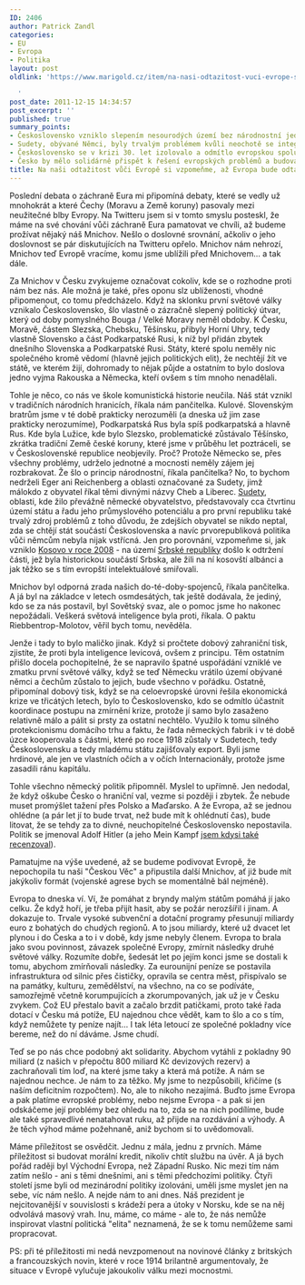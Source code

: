 ```yaml
---
ID: 2406
author: Patrick Zandl
categories:
- EU
- Evropa
- Politika
layout: post
oldlink: 'https://www.marigold.cz/item/na-nasi-odtazitost-vuci-evrope-si-vzpomenme-az-evropa-bude-odtazita-vuci-nam

  '
post_date: 2011-12-15 14:34:57
post_excerpt: ''
published: true
summary_points:
- Československo vzniklo slepením nesourodých území bez národnostní jednoty.
- Sudety, obývané Němci, byly trvalým problémem kvůli neochotě se integrovat.
- Československo se v krizi 30. let izolovalo a odmítlo evropskou spolupráci.
- Česko by mělo solidárně přispět k řešení evropských problémů a budovat kredit.
title: Na naši odtažitost vůči Evropě si vzpomeňme, až Evropa bude odtažitá vůči nám
---
```


Poslední debata o záchraně Eura mi připomíná debaty, které se vedly už mnohokrát a které Čechy (Moravu a Země koruny) pasovaly mezi neužitečné blby Evropy. Na Twitteru jsem si v tomto smyslu posteskl, že máme na své chování vůči záchraně Eura pamatovat ve chvíli, až budeme prožívat nějaký náš Mnichov. Nešlo o doslovné srovnání, ačkoliv o jeho doslovnost se pár diskutujících na Twitteru opřelo. Mnichov nám nehrozí, Mnichov teď Evropě vracíme, komu jsme ublížili před Mnichovem... a tak dále. 

Za Mnichov v Česku zvykujeme označovat cokoliv, kde se o rozhodne proti nám bez nás. Ale možná je také, přes oponu slz ublíženosti, vhodné připomenout, co tomu předcházelo. Když na sklonku první světové války vznikalo Československo, šlo vlastně o zázračně slepený politický útvar, který od doby pomyslného Bouga / Velké Moravy neměl obdoby. K Česku, Moravě, částem Slezska, Chebsku, Těšínsku, přibyly Horní Uhry, tedy vlastně Slovensko a část Podkarpatské Rusi, k níž byl přidán zbytek dnešního Slovenska a Podkarpatské Rusi. Státy, které spolu neměly nic společného kromě vědomí (hlavně jejich politických elit), že nechtějí žít ve státě, ve kterém žijí, dohromady to nějak půjde a ostatním to bylo doslova jedno vyjma Rakouska a Německa, kteří ovšem s tím mnoho nenadělali.

Tohle je něco, co nás ve škole komunistická historie neučila. Náš stát vznikl v tradičních národních hranicích, říkala nám pančitelka. Kulové. Slovenským bratrům jsme v té době prakticky nerozuměli (a dneska už jim zase prakticky nerozumíme), Podkarpatská Rus byla spíš podkarpatská a hlavně Rus. Kde byla Lužice, kde bylo Slezsko, problematické zůstávalo Těšínsko, zkrátka tradiční Země české koruny, které jsme v průběhu let poztráceli, se v Československé republice neobjevily. Proč? Protože Německo se, přes všechny problémy, udrželo jednotné a mocnosti neměly zájem jej rozbrakovat. Že šlo o princip národnostní, říkala pančitelka? No, to bychom nedrželi Eger ani Reichenberg a oblasti označované za Sudety, jimž málokdo z obyvatel říkal těmi divnými názvy Cheb a Liberec. <a href="http://cs.wikipedia.org/wiki/Sudety">Sudety</a>, oblasti, kde žilo převážně německé obyvatelstvo, představovaly cca čtvrtinu území státu a řadu jeho průmyslového potenciálu a pro první republiku také trvalý zdroj problémů z toho důvodu, že zdejších obyvatel se nikdo neptal, zda se chtějí stát součástí Československa a navíc prvorepubliková politika vůči němcům nebyla nijak vstřícná. Jen pro porovnání, vzpomeňme si, jak vzniklo <a href="http://cs.wikipedia.org/wiki/Kosovo">Kosovo v roce 2008</a> - na území <a href="http://cs.wikipedia.org/wiki/Srbsk%C3%A1_republika">Srbské republiky</a> došlo k odtržení části, jež byla historickou součástí Srbska, ale žili na ní kosovští albánci a jak těžko se s tím evropští intelektuálové smiřovali. 

Mnichov byl odporná zrada našich do-té-doby-spojenců, říkala pančitelka. A já byl na základce v letech osmdesátých, tak ještě dodávala, že jediný, kdo se za nás postavil, byl Sovětský svaz, ale o pomoc jsme ho nakonec nepožádali. Veškerá světová inteligence byla proti, říkala. O paktu Riebbentrop-Molotov, věřil bych tomu, nevěděla. 

Jenže i tady to bylo maličko jinak. Když si pročtete dobový zahraniční  tisk, zjistíte, že proti byla inteligence levicová, ovšem z principu. Těm ostatním přišlo docela pochopitelné, že se napravilo špatné uspořádání vzniklé ve zmatku první světové války, když se teď Německu vrátilo území obývané němci a čechům zůstalo to jejich, bude všechno v pořádku. Ostatně, připomínal dobový tisk, když se na celoevropské úrovni řešila ekonomická krize ve třicátých letech, bylo to Československo, kdo se odmítlo účastnit koordinace postupu na zmírnění krize, protože jí samo bylo zasaženo relativně málo a pálit si prsty za ostatní nechtělo. Využilo k tomu silného protekcionismu domácího trhu a faktu, že řada německých fabrik i v té době úzce kooperovala s částmi, které po roce 1918 zůstaly v Sudetech, tedy Československu a tedy mladému státu zajišťovaly export. Byli jsme hrdinové, ale jen ve vlastních očích a v očích Internacionály, protože jsme zasadili ránu kapitálu. 

Tohle všechno německý politik připomněl. Myslel to  upřímně. Jen nedodal, že když oškube Česko o hraniční val, vezme si později i zbytek. Že nebude muset promýšlet tažení přes Polsko a Maďarsko. A že Evropa, až se jednou ohlédne (a pár let jí to bude trvat, než bude mít k ohlédnutí čas), bude litovat, že se tehdy za to divné, neuchopitelné Československo nepostavila. Politik se jmenoval Adolf Hitler (a jeho Mein Kampf <a href="/item/adolf-hitler-mein-kampf">jsem kdysi také recenzoval</a>). 

Pamatujme na výše uvedené, až se budeme podivovat Evropě, že nepochopila tu naši "Českou Věc" a připustila další Mnichov, ať již bude mít jakýkoliv formát (vojenské agrese bych se momentálně bál nejméně).

Evropa to dneska ví. Ví, že pomáhat z bryndy malým státům pomáhá jí jako celku. Že když hoří, je třeba přijít hasit, aby se požár nerozšířil i jinam. A dokazuje to. Trvale vysoké subvenční a dotační programy přesunují miliardy euro z bohatých do chudých regionů. A to jsou miliardy, které už dvacet let plynou i do Česka a to i v době, kdy jsme nebyly členem. Evropa to brala jako svou povinnost, závazek společné Evropy, zmírnit následky druhé světové války. Rozumíte dobře, šedesát let po jejím konci jsme se dostali k tomu, abychom zmírňovali následky. Za eurounijní peníze se postavila infrastruktura od silnic přes čističky, opravila se centra měst, přispívalo se na památky, kulturu, zemědělství, na všechno, na co se podíváte, samozřejmě včetně korumpujících a zkorumpovaných, jak už je v Česku zvykem. Což EU přestalo bavit a začalo brzdit patičkami, proto také řada dotací v Česku má potíže, EU najednou chce vědět, kam to šlo a co s tím, když nemůžete ty peníze najít... I tak léta letoucí ze společné pokladny více bereme, než do ní dáváme. Jsme chudí. 

Teď se po nás chce podobný akt solidarity. Abychom vytáhli z pokladny 90 miliard (z našich v přepočtu 800 miliard Kč devizových rezerv) a zachraňovali tím loď, na které jsme taky a která má potíže. A nám se najednou nechce. Je nám to za těžko. My jsme to nezpůsobili, křičíme (s naším deficitním rozpočtem). No, ale to nikoho nezajímá. Buďto jsme Evropa a pak platíme evropské problémy, nebo nejsme Evropa - a pak si jen odskáčeme její problémy bez ohledu na to, zda se na nich podílíme, bude ale také spravedlivé nenatahovat ruku, až přijde na rozdávání a výhody. A že těch výhod máme požehnaně, aniž bychom si to uvědomovali. 

Máme příležitost se osvědčit. Jednu z mála, jednu z prvních. Máme příležitost si budovat morální kredit, nikoliv chtít službu na úvěr. A já bych pořád raději byl Východní Evropa, než Západní Rusko. Nic mezi tím nám zatím nešlo - ani s těmi dnešními, ani s těmi předchozími politiky. Čtyři století jsme byli od mezinárodní politiky izolováni, uměli jsme myslet jen na sebe, víc nám nešlo. A nejde nám to ani dnes. Náš prezident je nejcitovanější v souvislosti s krádeží pera a útoky v Norsku, kde se na něj odvolává masový vrah. Inu, máme, co máme - ale to, že nás nemůže inspirovat vlastní politická "elita" neznamená, že se k tomu nemůžeme sami propracovat. 

PS: při té příležitosti mi nedá nevzpomenout na novinové články z britských a francouzských novin, které v roce 1914 brilantně argumentovaly, že situace v Evropě vylučuje jakoukoliv válku mezi mocnostmi.